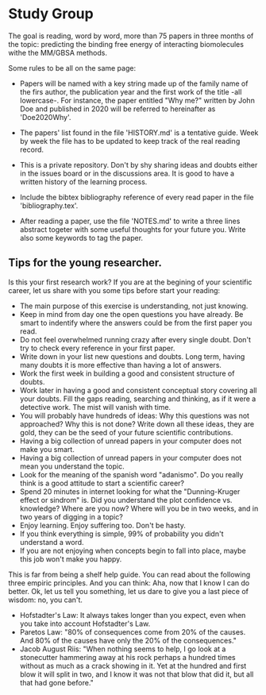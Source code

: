 # Study Group

The goal is reading, word by word, more than 75 papers in three
months of the topic: predicting the binding free energy of interacting biomolecules withe the MM/GBSA methods.

Some rules to be all on the same page:

- Papers will be named with a key string made up of the family name of the firs author, the
  publication year and the first work of the title -all lowercase-. For instance, the paper entitled "Why me?"
written by John Doe and published in 2020 will be referred to hereinafter as 'Doe2020Why'.

- The papers' list found in the file 'HISTORY.md' is a tentative guide. Week by week the file has
  to be updated to keep track of the real reading record.

- This is a private repository. Don't by shy sharing ideas and doubts either in the issues board or
  in the discussions area. It is good to have a written history of the learning process.

- Include the bibtex bibliography reference of every read paper in the file 'bibliography.tex'.

- After reading a paper, use the file 'NOTES.md' to write a three lines abstract togeter with some useful thoughts for your future you. Write also some keywords to tag the paper.


## Tips for the young researcher.

Is this your first research work? If you are at the begining of your scientific career, let us share with you some tips before start your reading:

- The main purpose of this exercise is understanding, not just knowing.
- Keep in mind from day one the open questions you have already. Be smart to indentify where the
  answers could be from the first paper you read.
- Do not feel overwhelmed running crazy after every single doubt. Don't try to
  check every reference in your first paper.
- Write down in your list new questions and doubts. Long term, having many doubts it is more
  effective than having a lot of answers.
- Work the first week in building a good and consistent structure of
doubts.
- Work later in having a good and consistent conceptual story covering all your doubts. Fill the gaps reading, searching and thinking, as if it were a detective work. The mist will vanish with time.
- You will probably have hundreds of ideas: Why this questions was not approached? Why this is not
  done? Write down all these ideas, they are gold, they can be the seed of your future scientific contributions.
- Having a big collection of unread papers in your computer does not make you smart.
- Having a big collection of unread papers in your computer does not mean you understand the topic.
- Look for the meaning of the spanish word "adanismo". Do you really think is a good attitude to
  start a scientific career?
- Spend 20 minutes in internet looking for what the "Dunning-Kruger effect or sindrom" is. Did you
  understand the plot confidence vs. knowledge? Where are you now? Where will you be in two weeks,
and in two years of digging in a topic?
- Enjoy learning. Enjoy suffering too. Don't be hasty.
- If you think everything is simple, 99% of probability you didn't understand a word.
- If you are not enjoying when concepts begin to fall into place, maybe this job won't make you happy.

This is far from being a shelf help guide. You can read about the following three empiric principles. And you can think: Aha, now that I know
I can do better. Ok, let us tell you something, let us dare to give you a last piece of wisdom: no, you can't.

- Hofstadter's Law: It always takes longer than you expect, even when you take into account Hofstadter's Law.
- Paretos Law: "80% of consequences come from 20% of the causes. And 80% of the causes have only the 20% of the consequences."
- Jacob August Riis: "When nothing seems to help, I go look at a stonecutter hammering away at his rock perhaps a hundred times without as much as a crack showing in it. Yet at the hundred and first blow it will split in two, and I know it was not that blow that did it, but all that had gone before."


